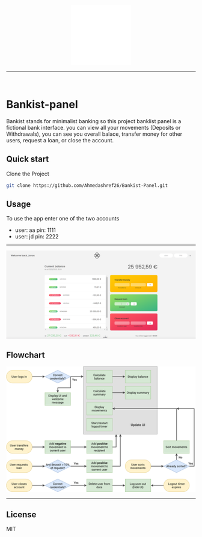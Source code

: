 <div align="center" id="top"> 
  <img src="icon.png" alt="logo" width="160" />
</div>

<hr>
<br>

# Bankist-panel

Bankist stands for minimalist banking so this project banklist panel is a fictional bank interface.
you can view all your movements (Deposits or Withdrawals), you can see you overall balace, transfer money for other users, request a loan, or close the account.

## Quick start

Clone the Project

```bash
git clone https://github.com/Ahmedashref26/Bankist-Panel.git
```
## Usage

To use the app enter one of the two accounts
- user: aa  pin: 1111
- user: jd  pin: 2222
---

[![Bankist-Panel](main.png)](main.png)

## Flowchart

[![Bankist-Panel](Bankist-flowchart.png)](Bankist-flowchart.png)


---

## License

MIT
